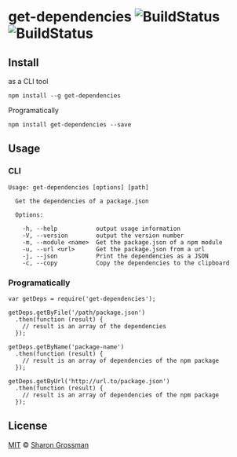 # get-dependencies ![BuildStatus](https://travis-ci.org/SharonGrossman/get-dependencies.svg?branch=master) ![BuildStatus](https://ci.appveyor.com/api/projects/status/xgt19hyn77a8wcgy?svg=true)

## Install
as a CLI tool
```
npm install --g get-dependencies
```

Programatically
```
npm install get-dependencies --save
```

## Usage
### CLI
``` 
Usage: get-dependencies [options] [path]

  Get the dependencies of a package.json

  Options:

    -h, --help           output usage information
    -V, --version        output the version number
    -m, --module <name>  Get the package.json of a npm module
    -u, --url <url>      Get the package.json from a url
    -j, --json           Print the dependencies as a JSON
    -c, --copy           Copy the dependencies to the clipboard

```
### Programatically

```
var getDeps = require('get-dependencies');

getDeps.getByFile('/path/package.json')
  .then(function (result) {
    // result is an array of the dependencies
  });
  
getDeps.getByName('package-name')
  .then(function (result) {
    // result is an array of dependencies of the npm package
  });
  
getDeps.getByUrl('http://url.to/package.json')
  .then(function (result) {
    // result is an array of dependencies of the npm package
  });

```


## License

[MIT](LICENSE) © [Sharon Grossman](https://github.com/sharongrossman)
